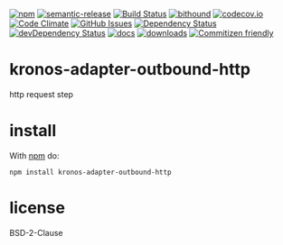[![npm](https://img.shields.io/npm/v/kronos-adapter-outbound-http.svg)](https://www.npmjs.com/package/kronos-adapter-outbound-http)
[![semantic-release](https://img.shields.io/badge/%20%20%F0%9F%93%A6%F0%9F%9A%80-semantic--release-e10079.svg)](https://github.com/Kronos-Integration/kronos-adapter-outbound-http)
[![Build Status](https://secure.travis-ci.org/Kronos-Integration/kronos-adapter-outbound-http.png)](http://travis-ci.org/Kronos-Integration/kronos-adapter-outbound-http)
[![bithound](https://www.bithound.io/github/Kronos-Integration/kronos-adapter-outbound-http/badges/score.svg)](https://www.bithound.io/github/Kronos-Integration/kronos-adapter-outbound-http)
[![codecov.io](http://codecov.io/github/Kronos-Integration/kronos-adapter-outbound-http/coverage.svg?branch=master)](http://codecov.io/github/Kronos-Integration/kronos-adapter-outbound-http?branch=master)
[![Code Climate](https://codeclimate.com/github/Kronos-Integration/kronos-adapter-outbound-http/badges/gpa.svg)](https://codeclimate.com/github/Kronos-Integration/kronos-adapter-outbound-http)
[![GitHub Issues](https://img.shields.io/github/issues/Kronos-Integration/kronos-adapter-outbound-http.svg?style=flat-square)](https://github.com/Kronos-Integration/kronos-adapter-outbound-http/issues)
[![Dependency Status](https://david-dm.org/Kronos-Integration/kronos-adapter-outbound-http.svg)](https://david-dm.org/Kronos-Integration/kronos-adapter-outbound-http)
[![devDependency Status](https://david-dm.org/Kronos-Integration/kronos-adapter-outbound-http/dev-status.svg)](https://david-dm.org/Kronos-Integration/kronos-adapter-outbound-http#info=devDependencies)
[![docs](http://inch-ci.org/github/Kronos-Integration/kronos-adapter-outbound-http.svg?branch=master)](http://inch-ci.org/github/Kronos-Integration/kronos-adapter-outbound-http)
[![downloads](http://img.shields.io/npm/dm/kronos-adapter-outbound-http.svg?style=flat-square)](https://npmjs.org/package/kronos-adapter-outbound-http)
[![Commitizen friendly](https://img.shields.io/badge/commitizen-friendly-brightgreen.svg)](http://commitizen.github.io/cz-cli/)

kronos-adapter-outbound-http
=====
http request step

install
=======

With [npm](http://npmjs.org) do:

```shell
npm install kronos-adapter-outbound-http
```

license
=======

BSD-2-Clause
